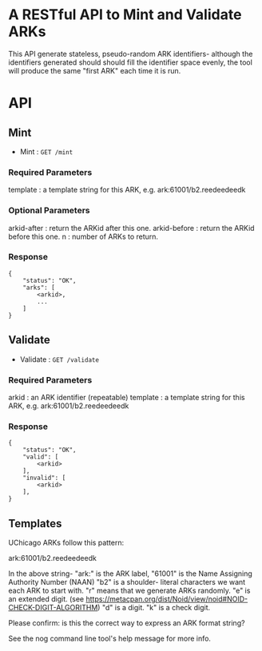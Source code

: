 # A RESTful API to Mint and Validate ARKs

This API generate stateless, pseudo-random ARK identifiers- although the
identifiers generated should should fill the identifier space evenly, the tool
will produce the same "first ARK" each time it is run.

# API

## Mint

* Mint : `GET /mint`

### Required Parameters

template : a template string for this ARK, e.g. ark:61001/b2.reedeedeedk

### Optional Parameters

arkid-after : return the ARKid after this one.
arkid-before : return the ARKid before this one.
n : number of ARKs to return.

### Response

```
{
    "status": "OK",
    "arks": [
        <arkid>,
        ...
    ]
}
```


## Validate

* Validate : `GET /validate`

### Required Parameters

arkid : an ARK identifier (repeatable)
template : a template string for this ARK, e.g. ark:61001/b2.reedeedeedk

### Response

```
{
    "status": "OK",
    "valid": [
        <arkid>
    ],
    "invalid": [
        <arkid>
    ],
}
```

## Templates

UChicago ARKs follow this pattern:

ark:61001/b2.reedeedeedk

In the above string-
    "ark:" is the ARK label,
    "61001" is the Name Assigning Authority Number (NAAN)
    "b2" is a shoulder- literal characters we want each ARK to start with.
    "r" means that we generate ARKs randomly. 
    "e" is an extended digit. (see https://metacpan.org/dist/Noid/view/noid#NOID-CHECK-DIGIT-ALGORITHM)
    "d" is a digit.
    "k" is a check digit. 

Please confirm: is this the correct way to express an ARK format string? 

See the nog command line tool's help message for more info. 
